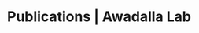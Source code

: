 ---
title: Publications | Awadalla Lab
permalink: /publications/
published: false
isPublic_b: true

publicationType_txt: journal
title_txt: "Selective constraint, background selection, and mutation accumulation variability within and between human populations."
pmid_tl: 23875710
publishDate_tdt: "2013-07-23T07:23:33.000Z"
journalTitle_txt: "BMC genomics"
volume_tpl: 14
doi_txt: "10.1186/1471-2164-14-495"
authors_list: 
  - author_txt: "Hodgkinson A"
  - author_txt: "Casals F"
  - author_txt: "Idaghdour Y"
  - author_txt: "Grenier JC"
  - author_txt: "Hernandez RD"
  - author_txt: "Awadalla P"
---